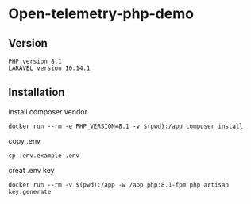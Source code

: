 # Open-telemetry-php-demo

## Version
```shell
PHP version 8.1
LARAVEL version 10.14.1
```

## Installation

install composer vendor
```shell
docker run --rm -e PHP_VERSION=8.1 -v $(pwd):/app composer install
```

copy .env
```shell
cp .env.example .env
```

creat .env key
```shell
docker run --rm -v $(pwd):/app -w /app php:8.1-fpm php artisan key:generate
```
